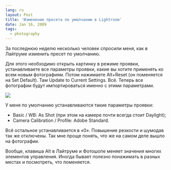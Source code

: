 ```yaml
---
lang: ru
layout: Post
title: 'Изменение пресета по умолчанию в Lightroom'
date: Jan 16, 2009
tags:
  - photography
---
```


За последнюю неделю несколько человек спросили меня, как в Лайтруме изменить пресет по умолчанию.

Для этого необходимо открыть картинку в режиме проявки, устанавливаете все параметры проявки, какие вы хотите применять ко всем новым фотографиям. Потом нажимаете Alt+Reset (он поменяется на Set Default). Там Update to Current Settings. Всё. Теперь все фотографии будут импортироваться именно с этими параметрами.

![](/images/blog/reset1.png)

<!--more-->

У меня по умолчанию устанавливаются такие параметры проявки:

* Basic / WB: As Shot (при этом на камере почти всегда стоит Daylight);
* Camera Calibration / Profile: Adobe Standard.

Всё остальное устанавливается в «0». Повышение резкости и шумодав так же отключены. Так мне проще понять, что же на самом деле вышло на фотографии.

Вообще, клавиша Alt в Лайтруме и Фотошопе меняет значения многих элементов управления. Иногда бывает полезно понажимать в разных местах и посмотреть, что поменяется.
